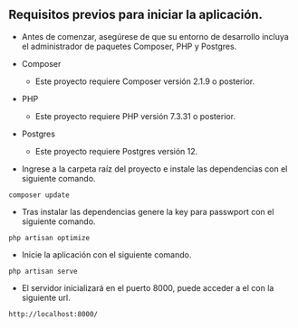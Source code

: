 ## Requisitos previos para iniciar la aplicación.

* Antes de comenzar, asegúrese de que su entorno de desarrollo incluya el administrador de paquetes Composer, PHP y Postgres.

* Composer 
    * Este proyecto requiere Composer versión 2.1.9 o posterior.

* PHP 
    * Este proyecto requiere PHP versión 7.3.31 o posterior.

* Postgres 
    * Este proyecto requiere Postgres versión 12.


* Ingrese a la carpeta raíz del proyecto e instale las dependencias con el siguiente comando.

```
composer update
```

* Tras instalar las dependencias genere la key para passwport con el siguiente comando.

```
php artisan optimize
```

* Inicie la aplicación con el siguiente comando.

```
php artisan serve 
```

* El servidor inicializará en el puerto 8000, puede acceder a el con la siguiente url.

```
http://localhost:8000/
`````
